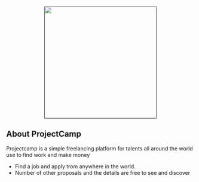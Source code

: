 <p align="center"><a href="" target="_blank"><img src="https://res.cloudinary.com/djlxfcael/image/upload/v1655485981/App%20media%20logo/project-camp-logo_fthl9a.png" width="300"></a></p>



## About ProjectCamp

Projectcamp is a simple freelancing platform for talents all around the world use to find work and make money 



- Find a job and apply trom anywhere in the world.
- Number of other proposals and the details are free to see and discover 
